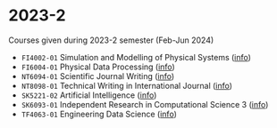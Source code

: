 # 2023-2
Courses given during 2023-2 semester (Feb-Jun 2024)

+ `FI4002-01` Simulation and Modelling of Physical Systems ([info](fi4002-01.md))
+ `FI6004-01` Physical Data Processing ([info](fi6004-01.md))
+ `NT6094-01` Scientific Journal Writing ([info](nt6094-01.md))
+ `NT8098-01` Technical Writing in International Journal ([info](nt8098-01.md))
+ `SK5221-02` Artificial Intelligence ([info](sk5221-02.md))
+ `SK6093-01` Independent Research in Computational Science 3 ([info](sk6093-01.md))
+ `TF4063-01` Engineering Data Science ([info](tf4063-01.md))
